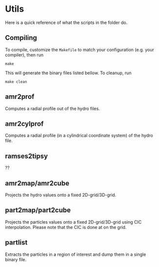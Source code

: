 # Utils

Here is a quick reference of what the scripts in the folder do.

## Compiling

To compile, customize the `Makefile` to match your configuration (e.g. your compiler), then run

	make
	
This will generate the binary files listed bellow. To cleanup, run

	make clean


## amr2prof

Computes a radial profile out of the hydro files.

## amr2cylprof

Computes a radial profile (in a cylindrical coordinate system) of the hydro file.

## ramses2tipsy

??

## amr2map/amr2cube

Projects the hydro values onto a fixed 2D-grid/3D-grid.

## part2map/part2cube

Projects the particles values onto a fixed 2D-grid/3D-grid using CIC interpolation. Please note that the CIC is done at on the grid.

## partlist

Extracts the particles in a region of interest and dump them in a single binary file.
